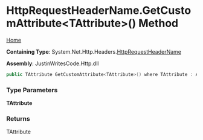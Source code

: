 # HttpRequestHeaderName\.GetCustomAttribute\<TAttribute\>\(\) Method

[Home](../../../../README.md)

**Containing Type**: System\.Net\.Http\.Headers\.[HttpRequestHeaderName](../README.md)

**Assembly**: JustinWritesCode\.Http\.dll

```csharp
public TAttribute GetCustomAttribute<TAttribute>() where TAttribute : Attribute
```

### Type Parameters

**TAttribute**

### Returns

TAttribute

